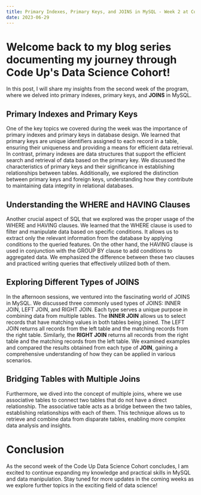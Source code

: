 ```yaml
---
title: Primary Indexes, Primary Keys, and JOINS in MySQL - Week 2 at Code Up's Data Science Cohort
date: 2023-06-29
---
```


# Welcome back to my blog series documenting my journey through Code Up's Data Science Cohort!

In this post, I will share my insights from the second week of the program, where we delved into primary indexes, primary keys, and **JOINS** in MySQL.

## Primary Indexes and Primary Keys

One of the key topics we covered during the week was the importance of primary indexes and primary keys in database design. We learned that primary keys are unique identifiers assigned to each record in a table, ensuring their uniqueness and providing a means for efficient data retrieval. In contrast, primary indexes are data structures that support the efficient search and retrieval of data based on the primary key. We discussed the characteristics of primary keys and their significance in establishing relationships between tables. Additionally, we explored the distinction between primary keys and foreign keys, understanding how they contribute to maintaining data integrity in relational databases.

## Understanding the WHERE and HAVING Clauses

Another crucial aspect of SQL that we explored was the proper usage of the WHERE and HAVING clauses. We learned that the WHERE clause is used to filter and manipulate data based on specific conditions. It allows us to extract only the relevant information from the database by applying conditions to the queried features. On the other hand, the HAVING clause is used in conjunction with the GROUP BY clause to add conditions to aggregated data. We emphasized the difference between these two clauses and practiced writing queries that effectively utilized both of them.

## Exploring Different Types of JOINS

In the afternoon sessions, we ventured into the fascinating world of JOINS in MySQL. We discussed three commonly used types of JOINS: INNER JOIN, LEFT JOIN, and RIGHT JOIN. Each type serves a unique purpose in combining data from multiple tables. The **INNER JOIN** allows us to select records that have matching values in both tables being joined. The LEFT JOIN returns all records from the left table and the matching records from the right table. Similarly, the **RIGHT JOIN** returns all records from the right table and the matching records from the left table. We examined examples and compared the results obtained from each type of **JOIN**, gaining a comprehensive understanding of how they can be applied in various scenarios.

## Bridging Tables with Multiple Joins

Furthermore, we dived into the concept of multiple joins, where we use associative tables to connect two tables that do not have a direct relationship. The associative table acts as a bridge between the two tables, establishing relationships with each of them. This technique allows us to retrieve and combine data from disparate tables, enabling more complex data analysis and insights.

# Conclusion

As the second week of the Code Up Data Science Cohort concludes, I am excited to continue expanding my knowledge and practical skills in MySQL and data manipulation. Stay tuned for more updates in the coming weeks as we explore further topics in the exciting field of data science!
